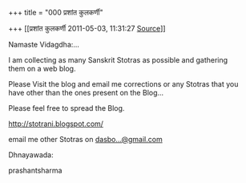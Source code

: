 +++
title = "000 प्रशांत कुलकर्णी"

+++
[[प्रशांत कुलकर्णी	2011-05-03, 11:31:27 [Source](https://groups.google.com/g/bvparishat/c/-dQBiqeGMHE)]]



Namaste Vidagdha:...  
  
I am collecting as many Sanskrit Stotras as possible and gathering  
them on a web blog.  
  
Please Visit the blog and email me corrections or any Stotras that you  
have other than the ones present on the Blog...  
  
Please feel free to spread the Blog.  
  
<http://stotrani.blogspot.com/>  
  
email me other Stotras on [dasbo...@gmail.com]()  
  
Dhnayawada:  
  
prashantsharma

